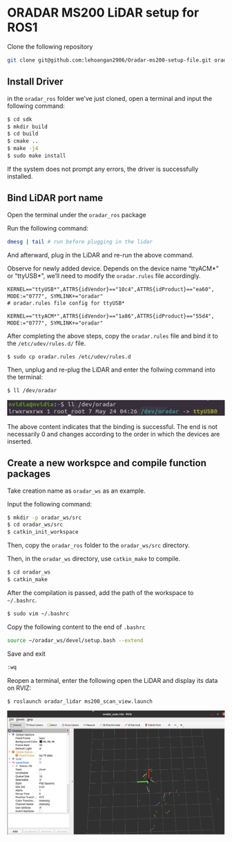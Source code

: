 # ORADAR MS200 LiDAR setup for ROS1

Clone the following repository

```bash
git clone git@github.com:lehoangan2906/Oradar-ms200-setup-file.git oradar_ros
```

## Install Driver

in the `oradar_ros` folder we’ve just cloned, open a terminal and input the following command:

```bash
$ cd sdk
$ mkdir build
$ cd build
$ cmake ..
$ make -j4
$ sudo make install 
```

If the system does not prompt any errors, the driver is successfully installed.

## Bind LiDAR port name

Open the terminal under the `oradar_ros` package

Run the following command:

```bash
dmesg | tail # run before plugging in the lidar
```

And afterward, plug in the LiDAR and re-run the above command.

Observe for newly added device. Depends on the device name “ttyACM*” or “ttyUSB*”, we’ll need to modify the `oradar.rules` file accordingly.

```
KERNEL=="ttyUSB*",ATTRS{idVendor}=="10c4",ATTRS{idProduct}=="ea60", MODE:="0777", SYMLINK+="oradar"
# oradar.rules file config for ttyUSB*
```

```
KERNEL=="ttyACM*",ATTRS{idVendor}=="1a86",ATTRS{idProduct}=="55d4", MODE:="0777", SYMLINK+="oradar"

```

After completing the above steps, copy the `oradar.rules` file and bind it to the `/etc/udev/rules.d/` file.

```bash
$ sudo cp oradar.rules /etc/udev/rules.d
```

Then, unplug and re-plug the LiDAR and enter the follwing command into the terminal:

```bash
$ ll /dev/oradar
```

![Screenshot 2024-05-24 at 11.26.20 AM.png](ORADAR%20MS200%20LiDAR%20setup%20for%20ROS1%204298a08c30df476980c14f9d74691ca9/Screenshot_2024-05-24_at_11.26.20_AM.png)

The above content indicates that the binding is successful. The end is not necessarily 0 and changes according to the order in which the devices are inserted.

## Create a new workspce and compile function packages

Take creation name as `oradar_ws` as an example.

Input the following command:

```bash
$ mkdir -p oradar_ws/src
$ cd oradar_ws/src
$ catkin_init_workspace
```

Then, copy the `oradar_ros` folder to the `oradar_ws/src` directory.

Then, in the `oradar_ws` directory, use `catkin_make` to compile.

```bash
$ cd oradar_ws
$ catkin_make
```

After the compilation is passed, add the path of the workspace to `~/.bashrc`.

```bash
$ sudo vim ~/.bashrc
```

Copy the following content to the end of `.bashrc`

```bash
source ~/oradar_ws/devel/setup.bash --extend
```

Save and exit

```bash
:wq
```

Reopen a terminal, enter the following open the LiDAR and display its data on RVIZ:

```bash
$ roslaunch oradar_lidar ms200_scan_view.launch
```

![Screenshot 2024-05-24 at 11.34.41 AM.png](ORADAR%20MS200%20LiDAR%20setup%20for%20ROS1%204298a08c30df476980c14f9d74691ca9/Screenshot_2024-05-24_at_11.34.41_AM.png)